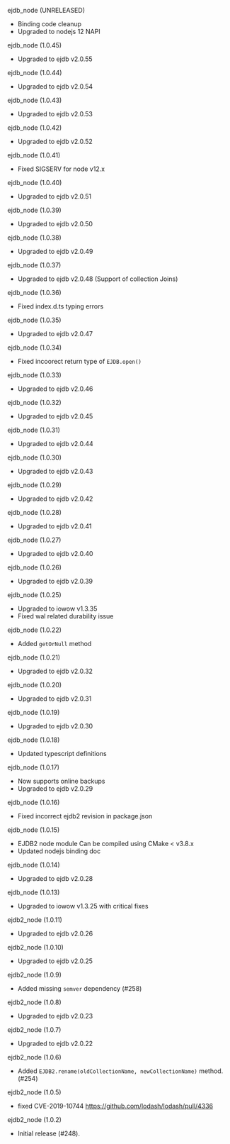 ejdb_node (UNRELEASED)

  * Binding code cleanup
  * Upgraded to nodejs 12 NAPI

ejdb_node (1.0.45)

  * Upgraded to ejdb v2.0.55

ejdb_node (1.0.44)

  * Upgraded to ejdb v2.0.54

ejdb_node (1.0.43)

  * Upgraded to ejdb v2.0.53

ejdb_node (1.0.42)

  * Upgraded to ejdb v2.0.52

ejdb_node (1.0.41)

  * Fixed SIGSERV for node v12.x

ejdb_node (1.0.40)

  * Upgraded to ejdb v2.0.51

ejdb_node (1.0.39)

  * Upgraded to ejdb v2.0.50

ejdb_node (1.0.38)

  * Upgraded to ejdb v2.0.49

ejdb_node (1.0.37)

  * Upgraded to ejdb v2.0.48 (Support of collection Joins)

ejdb_node (1.0.36)

  * Fixed index.d.ts typing errors

ejdb_node (1.0.35)

  * Upgraded to ejdb v2.0.47

ejdb_node (1.0.34)

  * Fixed incoorect return type of `EJDB.open()`

ejdb_node (1.0.33)

  * Upgraded to ejdb v2.0.46

ejdb_node (1.0.32)

  * Upgraded to ejdb v2.0.45

ejdb_node (1.0.31)

  * Upgraded to ejdb v2.0.44

ejdb_node (1.0.30)

  * Upgraded to ejdb v2.0.43

ejdb_node (1.0.29)

  * Upgraded to ejdb v2.0.42

ejdb_node (1.0.28)

  * Upgraded to ejdb v2.0.41

ejdb_node (1.0.27)

  * Upgraded to ejdb v2.0.40

ejdb_node (1.0.26)

  * Upgraded to ejdb v2.0.39

ejdb_node (1.0.25)

  * Upgraded to iowow v1.3.35
  * Fixed wal related durability issue

ejdb_node (1.0.22)

  * Added `getOrNull` method

ejdb_node (1.0.21)

  * Upgraded to ejdb v2.0.32

ejdb_node (1.0.20)

  * Upgraded to ejdb v2.0.31

ejdb_node (1.0.19)

  * Upgraded to ejdb v2.0.30

ejdb_node (1.0.18)

  * Updated typescript definitions

ejdb_node (1.0.17)

  * Now supports online backups
  * Upgraded to ejdb v2.0.29

ejdb_node (1.0.16)

  * Fixed incorrect ejdb2 revision in package.json

ejdb_node (1.0.15)

  * EJDB2 node module Can be compiled using CMake < v3.8.x
  * Updated nodejs binding doc

ejdb_node (1.0.14)

  * Upgraded to ejdb v2.0.28

ejdb_node (1.0.13)

  * Upgraded to iowow v1.3.25 with critical fixes

ejdb2_node (1.0.11)

  * Upgraded to ejdb v2.0.26

ejdb2_node (1.0.10)

  * Upgraded to ejdb v2.0.25

ejdb2_node (1.0.9)

  * Added missing `semver` dependency (#258)

ejdb2_node (1.0.8)

  * Upgraded to ejdb v2.0.23

ejdb2_node (1.0.7)

  * Upgraded to ejdb v2.0.22

ejdb2_node (1.0.6)

  * Added `EJDB2.rename(oldCollectionName, newCollectionName)` method. (#254)

ejdb2_node (1.0.5)

  * fixed CVE-2019-10744 https://github.com/lodash/lodash/pull/4336

ejdb2_node (1.0.2)

  * Initial release (#248).